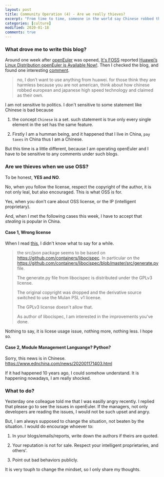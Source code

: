 ```yaml
---
layout: post
title: Community Operation (4) - Are we really thieves?
excerpt: "From time to time, someone in the world say Chinese robbed the high tech, and Huawei robbed the high tech. Is it true? And why?"
categories: [culture]
modified: 2020-01-18
comments: true
---
```


### What drove me to write this blog?

Around one week after [openEuler](https://openeuler.org) was opened, [It's FOSS](https://itsfoss.com/) reported [Huawei’s Linux Distribution openEuler is Available Now!](https://itsfoss.com/openeuler/). Then I checked the blog, and found one interesting [comment](https://itsfoss.com/openeuler/#comments/329624). 

>no, I don’t want to use anything from huawei. for those think they are harmless because you are not american, think about how chinese robbed european and japanese high speed technology and claimed as their own.

I am not sensitive to politics. I don't sensitive to some statement like Chinese is bad because 

1. the concept `Chinese` is a set. such statement is true only every single element in the set has the same feature.

2. Firstly I am a humman being, and it happened that I live in China, `pay taxes` in China thus I am a Chinese. 

But this time is a little different, because I am operating openEuler and I have to be sensitive to any comments under such blogs.

### Are we thieves when we use OSS?

To be honest, **YES and NO**. 

No, when you follow the license, respect the copyright of the author, it is not only leal, but also encouraged. This is what OSS is for.

Yes, when you don't care about OSS license, or the IP (intelligent proprietary).

And, when I met the following cases this week, I have to accept that *stealing* is popular in China. 

#### Case 1, Wrong license

When I read [this](https://gitee.com/open_euler/dashboard/issues?id=I18FZD), I didn't know what to say for a while.

> the src/json package seems to be based on https://github.com/containers/libocispec. In particular on the https://github.com/containers/libocispec/blob/master/src/generate.py file.
>
> The generate.py file from libocispec is distributed under the GPLv3 license.
>
>The original copyright was dropped and the derivative source switched to use the Mulan PSL v1 license.
>
> The GPLv3 license doesn't allow that.
>
> As author of libocispec, I am interested in the improvements you've done.

Nothing to say, it is licese usage issue, nothing more, nothing less. I hope so.

#### Case 2, Module Management Languange? Python?

Sorry, this news is in Chinese. https://www.ednchina.com/news/202001171403.html

If it had happened 10 years ago, I could somehow understand. It is happening nowadays, I am really shocked. 


### What to do?

Yesterday one colleague told me that I was easilly angry recently. I replied that please go to see the issues in openEuler. If the managers, not only developers are reading the issues, I would not be such upset and angry. 

But, I am always supposed to change the situation, not beaten by the situation. I would do encourage whoever to:

1. In your blogs/emails/reports, write down the authors if theirs are quoted.

2. Your reputation is not for sale. Respect your intelligent proprietaries, and others'.

3. Point out bad behaviors publicly. 

It is very touph to change the mindset, so I only share my thoughts.


